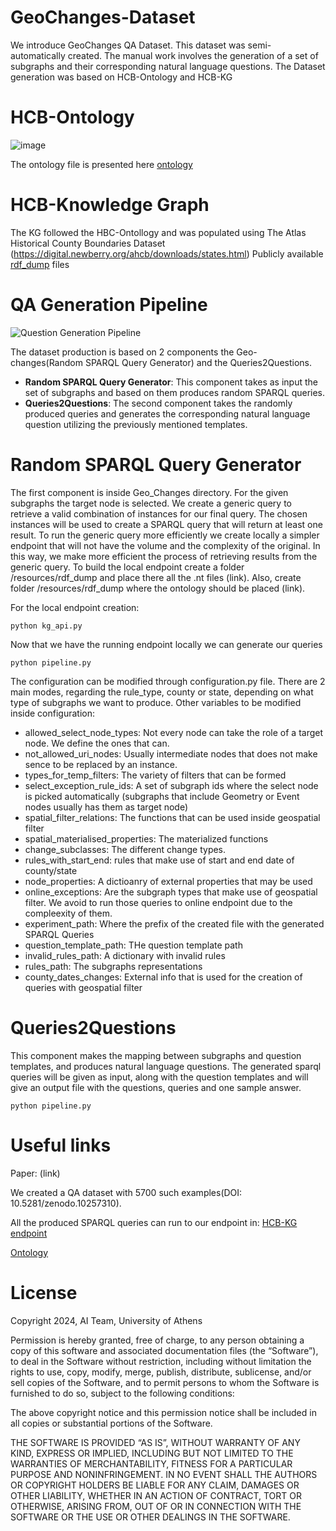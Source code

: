 # GeoChanges-Dataset
We introduce GeoChanges QA Dataset. This dataset was semi-automatically created. The manual work involves the generation of a set of subgraphs and their corresponding natural language questions. The Dataset generation was based on HCB-Ontology and HCB-KG


# HCB-Ontology
![image](https://github.com/AI-team-UoA/GeoChanges-Dataset/assets/58078938/c19d3a63-6b3b-4222-be56-3221fb98ce58)

The ontology file is presented here [ontology](https://github.com/AI-team-UoA/GeoChanges-Dataset/blob/main/Geo_Changes/resources/ontology/HistoricCountyBoundariesOntology.owl)

# HCB-Knowledge Graph
The KG followed the HBC-Ontollogy and was populated using The Atlas Historical County Boundaries Dataset (https://digital.newberry.org/ahcb/downloads/states.html)
Publicly available [rdf_dump](https://drive.google.com/drive/folders/1HFWT9dvkB8LRkhOxoLfFum8RRrIzkHQg?usp=sharing) files

# QA Generation Pipeline
![Question Generation Pipeline](https://github.com/AI-team-UoA/GeoChanges-Dataset/assets/58078938/f32927b3-1b70-475f-a5eb-5fd5f5f477f1)


The dataset production is based on 2 components the Geo-changes(Random SPARQL Query Generator) and the Queries2Questions.

- **Random SPARQL Query Generator**: This component takes as input the set of subgraphs and based on them produces random SPARQL queries.
- **Queries2Questions**: The second component takes the randomly produced queries and generates the corresponding natural language question utilizing the previously mentioned templates.

# Random SPARQL Query Generator
The first component is inside Geo_Changes directory. For the given subgraphs the target node is selected. We create a generic query to retrieve a valid combination of instances for our final query. The chosen instances will be used to create a SPARQL query that will return at least one result.
To run the generic query more efficiently we create locally a simpler endpoint that will not have the volume and the complexity of the original. In this way, we make more efficient the process of retrieving results from the generic query. To build the local endpoint create a folder /resources/rdf_dump and place there all the .nt files (link). Also, create folder /resources/rdf_dump where the ontology should be placed (link).

For the local endpoint creation:

    python kg_api.py

Now that we have the running endpoint locally we can generate our queries

    python pipeline.py

The configuration can be modified through configuration.py file. There are 2 main modes, regarding the rule_type, county or state, depending on what type of subgraphs we want to produce.
Other variables to be modified inside configuration:

 - allowed_select_node_types: Not every node can take the role of a target node. We define the ones that can.
 - not_allowed_uri_nodes: Usually intermediate nodes that does not make sence to be replaced by an instance.
 - types_for_temp_filters: The variety of filters that can be formed
 - select_exception_rule_ids: A set of subgraph ids where the select node is picked automatically (subgraphs that include Geometry or Event nodes usually has them as target node)
 - spatial_filter_relations: The functions that can be used inside geospatial filter
 - spatial_materialised_properties: The materialized functions
 - change_subclasses: The different change types.
 - rules_with_start_end: rules that make use of start and end date of county/state
 - node_properties: A dictioanry of external properties that may be used
 - online_exceptions: Are the subgraph types that make use of geospatial filter. We avoid to run those queries to online endpoint due to the compleexity of them.
 - experiment_path: Where the prefix of the created file with the generated SPARQL Queries
 - question_template_path: THe question template path
 - invalid_rules_path: A dictionary with invalid rules
 - rules_path: The subgraphs representations
 - county_dates_changes: External info that is used for the creation of queries with geospatial filter


# Queries2Questions
This component makes the mapping between subgraphs and question templates, and produces natural language questions. The generated sparql queries will be given as input, along with the question templates and will give an output file with the questions, queries and one sample answer.
    
    python pipeline.py

# Useful links
Paper: (link)

We created a QA dataset with 5700 such examples(DOI: 10.5281/zenodo.10257310). 

All the produced SPARQL queries can run to our endpoint in:
[HCB-KG endpoint](http://pyravlos2.di.uoa.gr:8080/ushistoricalcounties/)

[Ontology](https://github.com/AI-team-UoA/GeoChanges-Dataset/blob/main/Geo_Changes/resources/ontology/hcb_o.rdf)

# License
Copyright 2024, AI Team, University of Athens

Permission is hereby granted, free of charge, to any person obtaining a copy of this software and associated documentation files (the “Software”), to deal in the Software without restriction, including without limitation the rights to use, copy, modify, merge, publish, distribute, sublicense, and/or sell copies of the Software, and to permit persons to whom the Software is furnished to do so, subject to the following conditions:

The above copyright notice and this permission notice shall be included in all copies or substantial portions of the Software.

THE SOFTWARE IS PROVIDED “AS IS”, WITHOUT WARRANTY OF ANY KIND, EXPRESS OR IMPLIED, INCLUDING BUT NOT LIMITED TO THE WARRANTIES OF MERCHANTABILITY, FITNESS FOR A PARTICULAR PURPOSE AND NONINFRINGEMENT. IN NO EVENT SHALL THE AUTHORS OR COPYRIGHT HOLDERS BE LIABLE FOR ANY CLAIM, DAMAGES OR OTHER LIABILITY, WHETHER IN AN ACTION OF CONTRACT, TORT OR OTHERWISE, ARISING FROM, OUT OF OR IN CONNECTION WITH THE SOFTWARE OR THE USE OR OTHER DEALINGS IN THE SOFTWARE.
   







